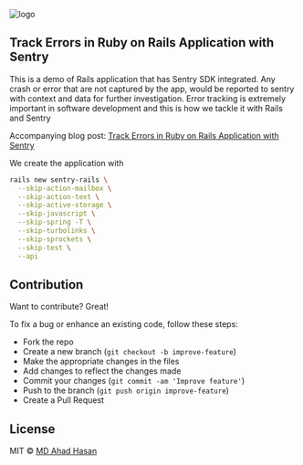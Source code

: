 ![logo](https://res.cloudinary.com/practicaldev/image/fetch/s--s6PiGszd--/c_imagga_scale,f_auto,fl_progressive,h_420,q_auto,w_1000/https://dev-to-uploads.s3.amazonaws.com/i/9yplil833j9yx9q6icgu.png)

## Track Errors in Ruby on Rails Application with Sentry
This is a demo of Rails application that has Sentry SDK integrated. Any crash or error that are not captured by the app, would be reported to sentry with context and data for further investigation. Error tracking is extremely important in software development and this is how we tackle it with Rails and Sentry

Accompanying blog post: [Track Errors in Ruby on Rails Application with Sentry](https://dev.to/joker666/deploy-a-ruby-on-rails-api-only-application-in-docker-with-postgresql-1933)

We create the application with 
```bash
rails new sentry-rails \
  --skip-action-mailbox \
  --skip-action-text \
  --skip-active-storage \
  --skip-javascript \
  --skip-spring -T \
  --skip-turbolinks \
  --skip-sprockets \
  --skip-test \
  --api
```

## Contribution
Want to contribute? Great!

To fix a bug or enhance an existing code, follow these steps:

- Fork the repo
- Create a new branch (`git checkout -b improve-feature`)
- Make the appropriate changes in the files
- Add changes to reflect the changes made
- Commit your changes (`git commit -am 'Improve feature'`)
- Push to the branch (`git push origin improve-feature`)
- Create a Pull Request

## License
MIT © [MD Ahad Hasan](https://github.com/joker666)
